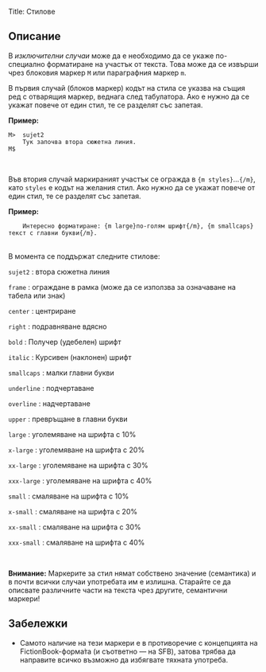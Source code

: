 Title: Стилове

## Описание

В _изключителни случаи_ може да е необходимо да се укаже по-специално форматиране на участък от текста. Това може да се извърши чрез блоковия маркер `M` или параграфния маркер `m`.

В първия случай (блоков маркер) кодът на стила се указва на същия ред с отварящия маркер, веднага след табулатора. Ако е нужно да се укажат повече от един стил, те се разделят със запетая.

**Пример:**
~~~~
M>  sujet2
    Тук започва втора сюжетна линия.
M$
~~~~
<br/>

Във втория случай маркираният участък се огражда в `{m styles}`…`{/m}`, като `styles` е кодът на желания стил. Ако нужно да се укажат повече от един стил, те се разделят със запетая.

**Пример:**
~~~~
    Интересно форматиране: {m large}по-голям шрифт{/m}, {m smallcaps}текст с главни букви{/m}.
~~~~
</br>
В момента се поддържат следните стилове:

`sujet2`
:   втора сюжетна линия

`frame`
:   ограждане в рамка (може да се използва за означаване на табела или знак)

`center`
:   центриране

`right`
:   подравняване вдясно

`bold`
:   Получер (удебелен) шрифт

`italic`
:   Курсивен (наклонен) шрифт

`smallcaps`
:   малки главни букви

`underline`
:   подчертаване

`overline`
:   надчертаване

`upper`
:   превръщане в главни букви

`large`
:    уголемяване на шрифта с 10%

`x-large`
:   уголемяване на шрифта с 20%

`xx-large`
:   уголемяване на шрифта с 30%

`xxx-large`
:   уголемяване на шрифта с 40%

`small`
:   смаляване на шрифта с 10%

`x-small`
:   смаляване на шрифта с 20%

`xx-small`
:   смаляване на шрифта с 30%

`xxx-small`
:   смаляване на шрифта с 40%

<br/>

**Внимание:** Маркерите за стил нямат собствено значение (семантика) и в почти всички случаи употребата им е излишна. Старайте се да описвате различните части на текста чрез другите, семантични маркери!

## Забележки

* Самото наличие на тези маркери е в противоречие с концепцията на FictionBook-форма̀та (и съответно — на SFB), затова трябва да направите всичко възможно да избягвате тяхната употреба.
